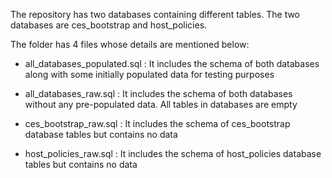 The repository has two databases containing different tables. The two databases are ces_bootstrap and host_policies.<br />

The folder has 4 files whose details are mentioned below:<br />

* all_databases_populated.sql : It includes the schema of both databases along with some initially populated data for testing purposes <br />

* all_databases_raw.sql : It includes the schema of both databases without any pre-populated data. All tables in databases are empty <br />

* ces_bootstrap_raw.sql : It includes the schema of ces_bootstrap database tables but contains no data <br />

* host_policies_raw.sql : It includes the schema of host_policies database tables but contains no data <br />




